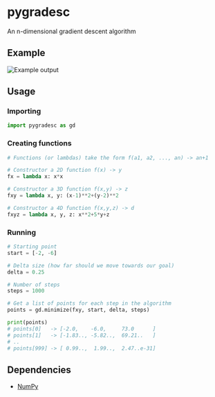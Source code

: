 pygradesc
=========

An n-dimensional gradient descent algorithm


Example
-------

![Example output](https://raw.github.com/joshdk/pygradesc/master/img/graph1.png "Example output")


Usage
-----

### Importing

```python
import pygradesc as gd
````

### Creating functions

```python
# Functions (or lambdas) take the form f(a1, a2, ..., an) -> an+1

# Constructor a 2D function f(x) -> y
fx = lambda x: x*x

# Constructor a 3D function f(x,y) -> z
fxy = lambda x, y: (x-1)**2+(y-2)**2

# Constructor a 4D function f(x,y,z) -> d
fxyz = lambda x, y, z: x**2+5*y+z
```

### Running

```python
# Starting point
start = [-2, -6]

# Delta size (how far should we move towards our goal)
delta = 0.25

# Number of steps
steps = 1000

# Get a list of points for each step in the algorithm
points = gd.minimize(fxy, start, delta, steps)

print(points)
# points[0]   -> [-2.0,    -6.0,     73.0      ]
# points[1]   -> [-1.83.., -5.82..,  69.21..   ]
# ..
# points[999] -> [ 0.99..,  1.99..,  2.47..e-31]
```

Dependencies
------------

*   [NumPy](http://numpy.scipy.org/)



